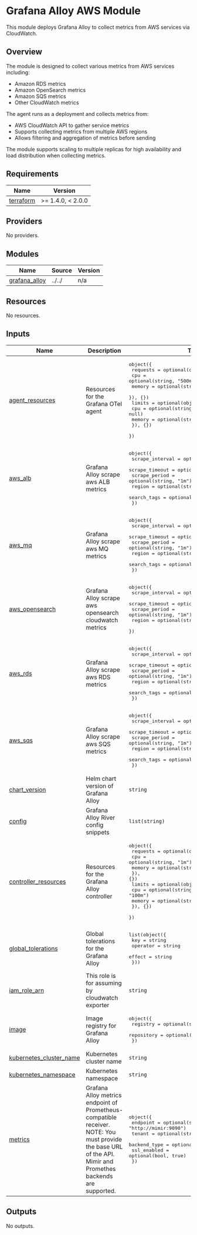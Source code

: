 # Grafana Alloy AWS Module

This module deploys Grafana Alloy to collect metrics from AWS services via CloudWatch.

## Overview

The module is designed to collect various metrics from AWS services including:

- Amazon RDS metrics
- Amazon OpenSearch metrics  
- Amazon SQS metrics
- Other CloudWatch metrics

The agent runs as a deployment and collects metrics from:

- AWS CloudWatch API to gather service metrics
- Supports collecting metrics from multiple AWS regions
- Allows filtering and aggregation of metrics before sending

The module supports scaling to multiple replicas for high availability and load distribution when collecting metrics.

<!-- BEGIN_TF_DOCS -->
## Requirements

| Name | Version |
|------|---------|
| <a name="requirement_terraform"></a> [terraform](#requirement\_terraform) | >= 1.4.0, < 2.0.0 |

## Providers

No providers.

## Modules

| Name | Source | Version |
|------|--------|---------|
| <a name="module_grafana_alloy"></a> [grafana\_alloy](#module\_grafana\_alloy) | ../../ | n/a |

## Resources

No resources.

## Inputs

| Name | Description | Type | Default | Required |
|------|-------------|------|---------|:--------:|
| <a name="input_agent_resources"></a> [agent\_resources](#input\_agent\_resources) | Resources for the Grafana OTel agent | <pre>object({<br/>    requests = optional(object({<br/>      cpu    = optional(string, "500m")<br/>      memory = optional(string, "512Mi")<br/>    }), {})<br/>    limits = optional(object({<br/>      cpu    = optional(string, null)<br/>      memory = optional(string, null)<br/>    }), {})<br/>  })</pre> | `{}` | no |
| <a name="input_aws_alb"></a> [aws\_alb](#input\_aws\_alb) | Grafana Alloy scrape aws ALB metrics | <pre>object({<br/>    scrape_interval = optional(string, "1m")<br/>    scrape_timeout  = optional(string, "30s")<br/>    scrape_period   = optional(string, "1m")<br/>    region          = optional(string, "eu-west-1")<br/>    search_tags     = optional(map(string), {})<br/>  })</pre> | `{}` | no |
| <a name="input_aws_mq"></a> [aws\_mq](#input\_aws\_mq) | Grafana Alloy scrape aws MQ metrics | <pre>object({<br/>    scrape_interval = optional(string, "1m")<br/>    scrape_timeout  = optional(string, "30s")<br/>    scrape_period   = optional(string, "1m")<br/>    region          = optional(string, "eu-west-1")<br/>    search_tags     = optional(map(string), {})<br/>  })</pre> | `{}` | no |
| <a name="input_aws_opensearch"></a> [aws\_opensearch](#input\_aws\_opensearch) | Grafana Alloy scrape aws opensearch cloudwatch metrics | <pre>object({<br/>    scrape_interval = optional(string, "1m")<br/>    scrape_timeout  = optional(string, "30s")<br/>    scrape_period   = optional(string, "1m")<br/>    region          = optional(string, "eu-west-1")<br/>  })</pre> | `{}` | no |
| <a name="input_aws_rds"></a> [aws\_rds](#input\_aws\_rds) | Grafana Alloy scrape aws RDS metrics | <pre>object({<br/>    scrape_interval = optional(string, "1m")<br/>    scrape_timeout  = optional(string, "30s")<br/>    scrape_period   = optional(string, "1m")<br/>    region          = optional(string, "eu-west-1")<br/>    search_tags     = optional(map(string), {})<br/>  })</pre> | `{}` | no |
| <a name="input_aws_sqs"></a> [aws\_sqs](#input\_aws\_sqs) | Grafana Alloy scrape aws SQS metrics | <pre>object({<br/>    scrape_interval = optional(string, "1m")<br/>    scrape_timeout  = optional(string, "30s")<br/>    scrape_period   = optional(string, "1m")<br/>    region          = optional(string, "eu-west-1")<br/>    search_tags     = optional(map(string), {})<br/>  })</pre> | `{}` | no |
| <a name="input_chart_version"></a> [chart\_version](#input\_chart\_version) | Helm chart version of Grafana Alloy | `string` | `"1.0.2"` | no |
| <a name="input_config"></a> [config](#input\_config) | Grafana Alloy River config snippets | `list(string)` | `[]` | no |
| <a name="input_controller_resources"></a> [controller\_resources](#input\_controller\_resources) | Resources for the Grafana Alloy controller | <pre>object({<br/>    requests = optional(object({<br/>      cpu    = optional(string, "1m")<br/>      memory = optional(string, "5Mi")<br/>    }), {})<br/>    limits = optional(object({<br/>      cpu    = optional(string, "100m")<br/>      memory = optional(string, "50Mi")<br/>    }), {})<br/>  })</pre> | `{}` | no |
| <a name="input_global_tolerations"></a> [global\_tolerations](#input\_global\_tolerations) | Global tolerations for the Grafana Alloy | <pre>list(object({<br/>    key      = string<br/>    operator = string<br/>    effect   = string<br/>  }))</pre> | `[]` | no |
| <a name="input_iam_role_arn"></a> [iam\_role\_arn](#input\_iam\_role\_arn) | This role is for assuming by cloudwatch exporter | `string` | `""` | no |
| <a name="input_image"></a> [image](#input\_image) | Image registry for Grafana Alloy | <pre>object({<br/>    registry   = optional(string, "docker.io")<br/>    repository = optional(string, "grafana/alloy")<br/>  })</pre> | `{}` | no |
| <a name="input_kubernetes_cluster_name"></a> [kubernetes\_cluster\_name](#input\_kubernetes\_cluster\_name) | Kubernetes cluster name | `string` | n/a | yes |
| <a name="input_kubernetes_namespace"></a> [kubernetes\_namespace](#input\_kubernetes\_namespace) | Kubernetes namespace | `string` | n/a | yes |
| <a name="input_metrics"></a> [metrics](#input\_metrics) | Grafana Alloy metrics endpoint of Prometheus-compatible receiver. NOTE: You must provide the base URL of the API. Mimir and Promethes backends are supported. | <pre>object({<br/>    endpoint     = optional(string, "http://mimir:9090")<br/>    tenant       = optional(string, "default")<br/>    backend_type = optional(string, "mimir")<br/>    ssl_enabled  = optional(bool, true)<br/>  })</pre> | `{}` | no |

## Outputs

No outputs.
<!-- END_TF_DOCS -->
